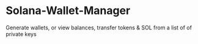 # Solana-Wallet-Manager
Generate wallets, or view balances, transfer tokens &amp; SOL from a list of of private keys
